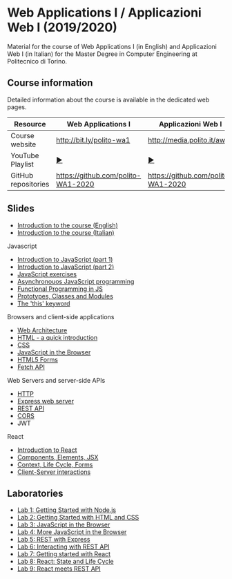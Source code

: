 # Web Applications I / Applicazioni Web I (2019/2020)

Material for the course of Web Applications I (in English) and Applicazioni Web I (in Italian) for the Master Degree in Computer Engineering at Politecnico di Torino.

## Course information

Detailed information about the course is available in the dedicated web pages.

| Resource | Web Applications I | Applicazioni Web I |
|---------|---|--------|
| Course website | <http://bit.ly/polito-wa1> | <http://media.polito.it/aw1> |
| YouTube Playlist | [:arrow_forward:](https://www.youtube.com/playlist?list=PLqRTLlwsxDL-e9RexPadqEVaaUgy-Ge8O)|  [:arrow_forward:](https://www.youtube.com/playlist?list=PLuZyhAOPm9pMSXjyRc83gBSUqHIkIE564)|
| GitHub repositories | <https://github.com/polito-WA1-2020> | <https://github.com/polito-WA1-2020> |

## Slides

* [Introduction to the course (English)](./slide/00-Intro-2020-Corno.pdf)
* [Introduction to the course (Italian)](./slide/00-Intro-2020-Masala.pdf)

Javascript

* [Introduction to JavaScript (part 1)](./slide/1-01-javascript-part1.pdf)
* [Introduction to JavaScript (part 2)](./slide/1-02-javascript-part2.pdf)
* [JavaScript exercises](./slide/1-03-javascript-exercises-part1.pdf)
* [Asynchronouos JavaScript programming](./slide/1-04-javascript-async.pdf)
* [Functional Programming in JS](./slide/1-05-javascript-functional.pdf)
* [Prototypes, Classes and Modules](./slide/1-06-javascript-classes.pdf)
* [The 'this' keyword](./slide/1-07-javascript-this.pdf)

Browsers and client-side applications

* [Web Architecture](./slide/2-01-web-architecture.pdf)
* [HTML - a quick introduction](./slide/2-02-html.pdf)
* [CSS](./slide/2-03-css.pdf)
* [JavaScript in the Browser](./slide/2-04-browser_JS_DOM.pdf)
* [HTML5 Forms](./slide/2-05-HTML5_forms.pdf)
* [Fetch API](./slide/2-06-Fetch.pdf)

Web Servers and server-side APIs

* [HTTP](./slide/3-01-HTTP.pdf)
* [Express web server](./slide/3-02-Express.pdf)
* [REST API](./slide/3-03-REST.pdf)
* [CORS](./slide/3-04-CORS.pdf)
* JWT

React

* [Introduction to React](./slide/4-01-React-intro.pdf)
* [Components, Elements, JSX](./slide/4-02-Components-and-JSX.pdf)
* [Context, Life Cycle, Forms](./slide/4-03-Context-LifeCycle-Forms.pdf)
* [Client-Server interactions](./slide/4-04-Client-Server-React.pdf)


## Laboratories

* [Lab 1: Getting Started with Node.js](./labs/L01-getting-started-node.pdf)
* [Lab 2: Getting Started with HTML and CSS](./labs/L02-getting-started-html-css.pdf)
* [Lab 3: JavaScript in the Browser](./labs/L03-javascript-browser.pdf)
* [Lab 4: More JavaScript in the Browser](./labs/L04-more-javascript-browser.pdf)
* [Lab 5: REST with Express](./labs/L05-express.pdf)
* [Lab 6: Interacting with REST API](./labs/L06-fetch.pdf)
* [Lab 7: Getting started with React](./labs/L07-getting-started-react.pdf)
* [Lab 8: React: State and Life Cycle](./labs/L08-react-state-life-cycle.pdf)
* [Lab 9: React meets REST API](./labs/L09-react-fetch.pdf)
